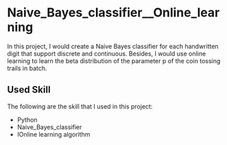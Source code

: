 # Naive_Bayes_classifier__Online_learning
In this project, I would create a Naive Bayes classifier for each handwritten digit that support discrete and continuous. Besides, I would use online learning to learn the beta distribution of the parameter p of the coin tossing trails in batch.
## Used Skill
The following are the skill that I used in this project:
* Python
* Naive_Bayes_classifier
* IOnline learning algorithm


